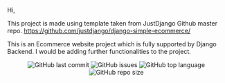 Hi,

This project is made using template taken from JustDjango Github master repo. https://github.com/justdjango/django-simple-ecommerce/

This is an Ecommerce website project which is fully supported by Django Backend. 
I would be adding further functionalities to the project.



<p align="center">

  <img alt="GitHub last commit" src="https://img.shields.io/github/last-commit/devsingh-code/react-markdown-blog-ui?style=flat-square">
  <img alt="GitHub issues" src="https://img.shields.io/github/issues/devsingh-code/react-markdown-blog-ui?style=flat-square">
  <img alt="GitHub top language" src="https://img.shields.io/github/languages/top/devsingh-code/react-markdown-blog-ui?style=flat-square">
  <img alt="GitHub repo size" src="https://img.shields.io/github/repo-size/devsingh-code/react-markdown-blog-ui?style=flat-square">
</p>